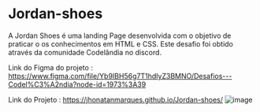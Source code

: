 # Jordan-shoes
A Jordan Shoes é uma landing Page desenvolvida com o objetivo de praticar o os conhecimentos em HTML e CSS. Este desafio foi obtido através da comunidade Codelândia no discord.

Link do Figma do projeto : https://www.figma.com/file/Yb9IBH56g7T1hdIyZ3BMNO/Desafios---Codel%C3%A2ndia?node-id=1973%3A39

Link do Projeto : https://jhonatanmarques.github.io/Jordan-shoes/
![image](https://user-images.githubusercontent.com/71698900/161459654-6ce7032d-24a0-4291-b2e9-3216ec182ca4.png)

